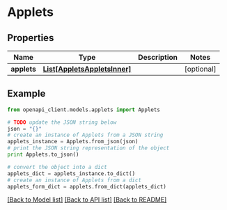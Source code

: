 # Applets


## Properties
Name | Type | Description | Notes
------------ | ------------- | ------------- | -------------
**applets** | [**List[AppletsAppletsInner]**](AppletsAppletsInner.md) |  | [optional] 

## Example

```python
from openapi_client.models.applets import Applets

# TODO update the JSON string below
json = "{}"
# create an instance of Applets from a JSON string
applets_instance = Applets.from_json(json)
# print the JSON string representation of the object
print Applets.to_json()

# convert the object into a dict
applets_dict = applets_instance.to_dict()
# create an instance of Applets from a dict
applets_form_dict = applets.from_dict(applets_dict)
```
[[Back to Model list]](../README.md#documentation-for-models) [[Back to API list]](../README.md#documentation-for-api-endpoints) [[Back to README]](../README.md)


